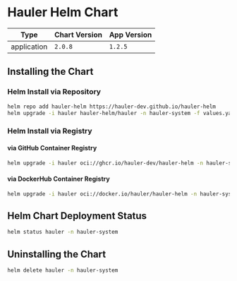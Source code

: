 # Hauler Helm Chart

| Type        | Chart Version | App Version |
| ----------- | ------------- | ----------- |
| application | `2.0.8`       | `1.2.5`     |

## Installing the Chart

### Helm Install via Repository

```bash
helm repo add hauler-helm https://hauler-dev.github.io/hauler-helm
helm upgrade -i hauler hauler-helm/hauler -n hauler-system -f values.yaml
```

### Helm Install via Registry

#### via GitHub Container Registry

```bash
helm upgrade -i hauler oci://ghcr.io/hauler-dev/hauler-helm -n hauler-system -f values.yaml
```

#### via DockerHub Container Registry

```bash
helm upgrade -i hauler oci://docker.io/hauler/hauler-helm -n hauler-system -f values.yaml
```

## Helm Chart Deployment Status

```bash
helm status hauler -n hauler-system
```

## Uninstalling the Chart

```bash
helm delete hauler -n hauler-system
```
